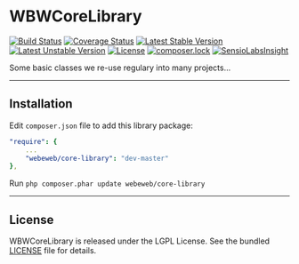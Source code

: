 WBWCoreLibrary
====================

[![Build Status](https://travis-ci.org/webeweb/WBWCoreLibrary.svg?branch=master)](https://travis-ci.org/webeweb/WBWCoreLibrary) [![Coverage Status](https://coveralls.io/repos/github/webeweb/WBWCoreLibrary/badge.svg?branch=master)](https://coveralls.io/github/webeweb/WBWCoreLibrary?branch=master) [![Latest Stable Version](https://poser.pugx.org/webeweb/core-library/v/stable)](https://packagist.org/packages/webeweb/core-library) [![Latest Unstable Version](https://poser.pugx.org/webeweb/core-library/v/unstable)](https://packagist.org/packages/webeweb/core-library) [![License](https://poser.pugx.org/webeweb/core-library/license)](https://packagist.org/packages/webeweb/core-library) [![composer.lock](https://poser.pugx.org/webeweb/core-library/composerlock)](https://packagist.org/packages/webeweb/core-library) [![SensioLabsInsight](https://insight.sensiolabs.com/projects/57a910cc-74d4-4727-8c89-2805241f4ee6/mini.png)](https://insight.sensiolabs.com/projects/57a910cc-74d4-4727-8c89-2805241f4ee6)

Some basic classes we re-use regulary into many projects...

---

## Installation

Edit `composer.json` file to add this library package:

```yml
"require": {
    ...
    "webeweb/core-library": "dev-master"
},
```

Run `php composer.phar update webeweb/core-library`

---

## License

WBWCoreLibrary is released under the LGPL License. See the bundled [LICENSE](LICENSE) file for details.
